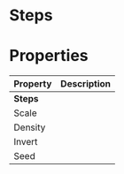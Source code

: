 # Steps


# Properties


| Property | Description| 
| -------- | -----------|
| **Steps** |  |
| Scale |  |
| Density |  |
| Invert |  |
| Seed |  |






